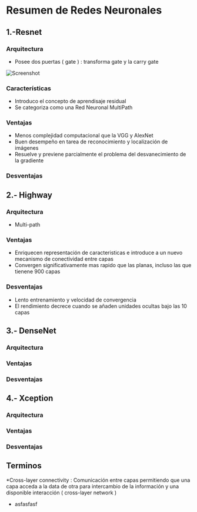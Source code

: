 # Resumen de Redes Neuronales 

## 1.-Resnet

### Arquitectura

* Posee dos puertas ( gate ) : transforma gate y la carry gate

![Screenshot](multipath.png) 
### Características

* Introduco el concepto de aprendisaje residual
* Se categoriza como una Red Neuronal MultiPath



### Ventajas

* Menos complejidad computacional que la VGG y AlexNet 
* Buen desempeño en tarea de reconocimiento y localización de imágenes
* Resuelve y previene parcialmente el problema del desvanecimiento de la gradiente

### Desventajas



## 2.- Highway 

### Arquitectura

* Multi-path 

### Ventajas

*  Enriquecen representación de caracteristicas e introduce a un nuevo mecanismo de conectividad entre capas
*  Convergen significativamente mas rapido que las planas, incluso las que tienene 900 capas

### Desventajas

* Lento entrenamiento y velocidad de convergencia
* El rendimiento decrece cuando se añaden unidades ocultas bajo las 10 capas

## 3.- DenseNet

### Arquitectura

### Ventajas


### Desventajas


## 4.- Xception

### Arquitectura

### Ventajas


### Desventajas




## Terminos

*Cross-layer connectivity : Comunicación entre capas permitiendo que una capa acceda a la data de otra para intercambio de la información y una disponible interacción ( cross-layer network )
* asfasfasf

